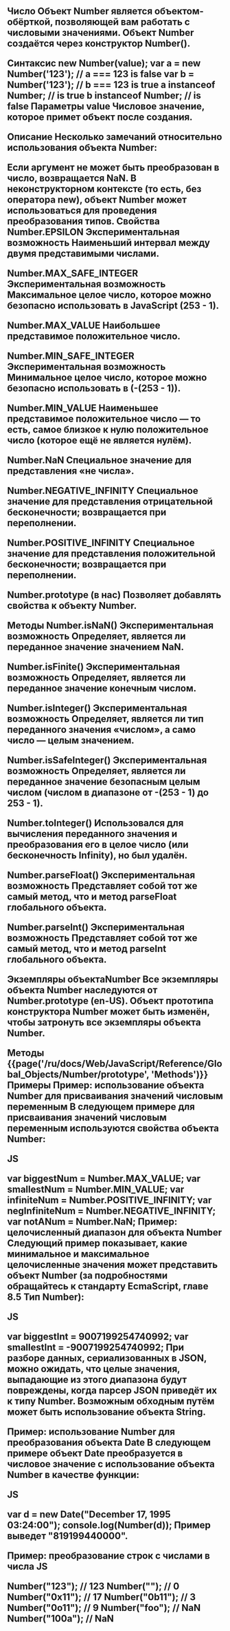 <h2>Число
Объект Number является объектом-обёрткой, позволяющей вам работать с числовыми значениями. Объект Number создаётся через конструктор Number().

Синтаксис
new Number(value);
var a = new Number('123'); // a === 123 is false
var b = Number('123'); // b === 123 is true
a instanceof Number; // is true
b instanceof Number; // is false
Параметры
value
Числовое значение, которое примет объект после создания.

Описание
Несколько замечаний относительно использования объекта Number:

Если аргумент не может быть преобразован в число, возвращается NaN.
В неконструкторном контексте (то есть, без оператора new), объект Number может использоваться для проведения преобразования типов.
Свойства
Number.EPSILON Экспериментальная возможность
Наименьший интервал между двумя представимыми числами.

Number.MAX_SAFE_INTEGER Экспериментальная возможность
Максимальное целое число, которое можно безопасно использовать в JavaScript (253 - 1).

Number.MAX_VALUE
Наибольшее представимое положительное число.

Number.MIN_SAFE_INTEGER Экспериментальная возможность
Минимальное целое число, которое можно безопасно использовать в (-(253 - 1)).

Number.MIN_VALUE
Наименьшее представимое положительное число — то есть, самое близкое к нулю положительное число (которое ещё не является нулём).

Number.NaN
Специальное значение для представления «не числа».

Number.NEGATIVE_INFINITY
Специальное значение для представления отрицательной бесконечности; возвращается при переполнении.

Number.POSITIVE_INFINITY
Специальное значение для представления положительной бесконечности; возвращается при переполнении.

Number.prototype (в нас)
Позволяет добавлять свойства к объекту Number.

Методы
Number.isNaN() Экспериментальная возможность
Определяет, является ли переданное значение значением NaN.

Number.isFinite() Экспериментальная возможность
Определяет, является ли переданное значение конечным числом.

Number.isInteger() Экспериментальная возможность
Определяет, является ли тип переданного значения «числом», а само число — целым значением.

Number.isSafeInteger() Экспериментальная возможность
Определяет, является ли переданное значение безопасным целым числом (числом в диапазоне от -(253 - 1) до 253 - 1).

Number.toInteger()
Использовался для вычисления переданного значения и преобразования его в целое число (или бесконечность Infinity), но был удалён.

Number.parseFloat() Экспериментальная возможность
Представляет собой тот же самый метод, что и метод parseFloat глобального объекта.

Number.parseInt() Экспериментальная возможность
Представляет собой тот же самый метод, что и метод parseInt глобального объекта.

Экземпляры объектаNumber
Все экземпляры объекта Number наследуются от Number.prototype (en-US). Объект прототипа конструктора Number может быть изменён, чтобы затронуть все экземпляры объекта Number.

Методы
{{page('/ru/docs/Web/JavaScript/Reference/Global_Objects/Number/prototype', 'Methods')}}
Примеры
Пример: использование объекта Number для присваивания значений числовым переменным
В следующем примере для присваивания значений числовым переменным используются свойства объекта Number:

JS

var biggestNum = Number.MAX_VALUE;
var smallestNum = Number.MIN_VALUE;
var infiniteNum = Number.POSITIVE_INFINITY;
var negInfiniteNum = Number.NEGATIVE_INFINITY;
var notANum = Number.NaN;
Пример: целочисленный диапазон для объекта Number
Следующий пример показывает, какие минимальное и максимальное целочисленные значения может представить объект Number (за подробностями обращайтесь к стандарту EcmaScript, главе 8.5 Тип Number):

JS

var biggestInt = 9007199254740992;
var smallestInt = -9007199254740992;
При разборе данных, сериализованных в JSON, можно ожидать, что целые значения, выпадающие из этого диапазона будут повреждены, когда парсер JSON приведёт их к типу Number. Возможным обходным путём может быть использование объекта String.

Пример: использование Number для преобразования объекта Date
В следующем примере объект Date преобразуется в числовое значение с использование объекта Number в качестве функции:

JS

var d = new Date("December 17, 1995 03:24:00");
console.log(Number(d));
Пример выведет "819199440000".

Пример: преобразование строк с числами в числа
JS

Number("123"); // 123
Number(""); // 0
Number("0x11"); // 17
Number("0b11"); // 3
Number("0o11"); // 9
Number("foo"); // NaN
Number("100a"); // NaN
</h2>